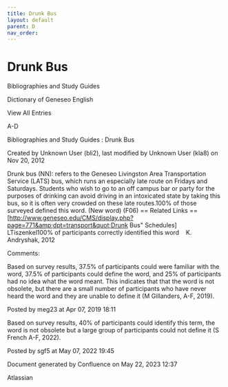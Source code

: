 ```yaml
---
title: Drunk Bus
layout: default
parent: D
nav_order:
---
```


# Drunk Bus

Bibliographies and Study Guides

Dictionary of Geneseo English

View All Entries

A-D

Bibliographies and Study Guides : Drunk Bus

Created by  Unknown User (bli2), last modified by  Unknown User (kla8) on Nov 20, 2012

Drunk bus (NN): refers to the Geneseo Livingston Area Transportation Service (LATS) bus, which runs an especially late route on Fridays and Saturdays. Students who wish to go to an off campus bar or party for the purposes of drinking can avoid driving in an intoxicated state by taking this bus, so it is often very crowded on these late routes.100% of those surveyed defined this word. (New word) (F06) == Related Links == [http://www.geneseo.edu/CMS/display.php?page=771&amp;dpt=transport&quot;Drunk Bus&quot; Schedules] LTiszenkel100% of participants correctly identified this word    K. Andryshak, 2012

Comments:

Based on survey results, 37.5% of participants could were familiar with the word, 37.5% of participants could define the word, and 25% of participants had no idea what the word meant. This indicates that that the word is not obsolete, but there are a small number of participants who have never heard the word and they are unable to define it (M Gillanders, A-F, 2019).

Posted by meg23 at Apr 07, 2019 18:11

Based on survey results, 40% of participants could identify this term, the word is not obsolete but a large group of participants could not define it (S French A-F, 2022).

Posted by sgf5 at May 07, 2022 19:45

Document generated by Confluence on May 22, 2023 12:37

Atlassian
